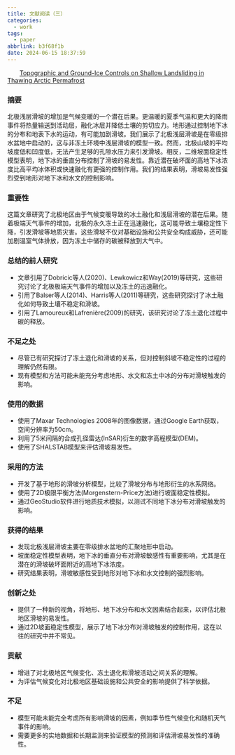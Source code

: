 ```yaml
---
title: 文献阅读（三）
categories:
  - work
tags:
  - paper
abbrlink: b3f68f1b
date: 2024-06-15 18:37:59
---
```

&emsp;&emsp;[Topographic and Ground-Ice Controls on Shallow Landsliding in Thawing Arctic Permafrost](https://agupubs.onlinelibrary.wiley.com/doi/10.1029/2020GL092264?af=R)
<!--less-->
### 摘要
北极浅层滑坡的增加是气候变暖的一个潜在后果。更温暖的夏季气温和更大的降雨事件将热量输送到活动层，融化冰层并降低土壤的剪切应力。地形通过控制地下冰的分布和地表下水的运动，有可能加剧滑坡。我们展示了北极浅层滑坡是在零级排水盆地中启动的，这与非冻土环境中浅层滑坡的模型一致。然而，北极山坡的平均坡度低和凹度低，无法产生足够的孔隙水压力来引发滑坡。相反，二维坡面稳定性模型表明，地下冰的垂直分布控制了滑坡的易发性。靠近潜在破坏面的高地下冰浓度比高平均冰体积或快速融化有更强的控制作用。我们的结果表明，滑坡易发性强烈受到地形对地下冰和水文的控制影响。
### 重要性

这篇文章研究了北极地区由于气候变暖导致的冰土融化和浅层滑坡的潜在后果。随着极端天气事件的增加，北极的永久冻土正在迅速融化，这可能导致土壤稳定性下降，引发滑坡等地质灾害。这些滑坡不仅对基础设施和公共安全构成威胁，还可能加剧温室气体排放，因为冻土中储存的碳被释放到大气中。

### 总结的前人研究

- 文章引用了Dobricic等人(2020)、Lewkowicz和Way(2019)等研究，这些研究讨论了北极极端天气事件的增加以及冻土的迅速融化。
- 引用了Balser等人(2014)、Harris等人(2011)等研究，这些研究探讨了冰土融化如何导致土壤不稳定和滑坡。
- 引用了Lamoureux和Lafrenière(2009)的研究，该研究讨论了冻土退化过程中碳的释放。

### 不足之处

- 尽管已有研究探讨了冻土退化和滑坡的关系，但对控制斜坡不稳定性的过程的理解仍然有限。
- 现有模型和方法可能未能充分考虑地形、水文和冻土中冰的分布对滑坡触发的影响。

### 使用的数据

- 使用了Maxar Technologies 2008年的图像数据，通过Google Earth获取，空间分辨率为50cm。
- 利用了5米间隔的合成孔径雷达(InSAR)衍生的数字高程模型(DEM)。
- 使用了SHALSTAB模型来评估滑坡易发性。

### 采用的方法

- 开发了基于地形的滑坡分析模型，比较了滑坡分布与地形衍生的水系网络。
- 使用了2D极限平衡方法(Morgenstern-Price方法)进行坡面稳定性模拟。
- 通过GeoStudio软件进行地质技术模拟，以测试不同地下冰分布对滑坡触发的影响。

### 获得的结果

- 发现北极浅层滑坡主要在零级排水盆地的汇聚地形中启动。
- 坡面稳定性模型表明，地下冰的垂直分布对滑坡敏感性有重要影响，尤其是在潜在的滑坡破坏面附近的高地下冰浓度。
- 研究结果表明，滑坡敏感性受到地形对地下冰和水文控制的强烈影响。

### 创新之处

- 提供了一种新的视角，将地形、地下冰分布和水文因素结合起来，以评估北极地区滑坡的易发性。
- 通过2D坡面稳定性模型，展示了地下冰分布对滑坡触发的控制作用，这在以往的研究中并不常见。

### 贡献

- 增进了对北极地区气候变化、冻土退化和滑坡活动之间关系的理解。
- 为评估气候变化对北极地区基础设施和公共安全的影响提供了科学依据。

### 不足

- 模型可能未能完全考虑所有影响滑坡的因素，例如季节性气候变化和随机天气事件的影响。
- 需要更多的实地数据和长期监测来验证模型的预测和评估滑坡易发性的准确性。
